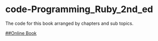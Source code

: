 code-Programming_Ruby_2nd_ed
============================

The code for this book arranged by chapters and sub topics.

[##Online Book](http://ruby-doc.com/docs/ProgrammingRuby/)